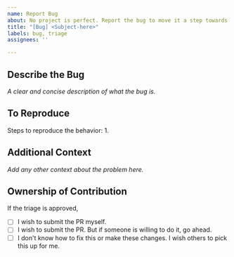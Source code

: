 ```yaml
---
name: Report Bug
about: No project is perfect. Report the bug to move it a step towards perfection.
title: "[Bug] <Subject-here>"
labels: bug, triage
assignees: ''

---
```


## Describe the Bug
_A clear and concise description of what the bug is._

## To Reproduce
Steps to reproduce the behavior:
1. 

## Additional Context
_Add any other context about the problem here._

## Ownership of Contribution
If the triage is approved,
- [ ] I wish to submit the PR myself.
- [ ] I wish to submit the PR. But if someone is willing to do it, go ahead.
- [ ] I don't know how to fix this or make these changes. I wish others to pick this up for me.
